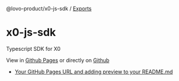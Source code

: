 @lovo-product/x0-js-sdk / [Exports](modules.md)

# x0-js-sdk

Typescript SDK for X0

View in [Github Pages](https://lovo-product.github.io/x0-js-sdk/modules.html) or directly on [Github](https://github.com/LOVO-product/x0-js-sdk)

- [Your GitHub Pages URL and adding preview to your README.md](https://lovo-product.github.io/x0-js-sdk/modules.html)
